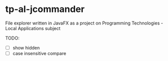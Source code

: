 # tp-al-jcommander
File explorer written in JavaFX as a project on Programming Technologies - Local Applications subject


TODO:

- [ ] show hidden
- [ ] case insensitive compare
